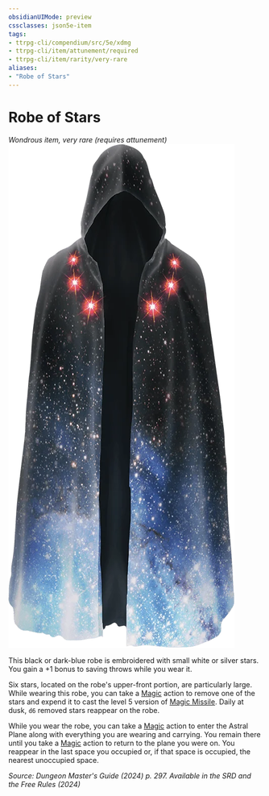 ```yaml
---
obsidianUIMode: preview
cssclasses: json5e-item
tags:
- ttrpg-cli/compendium/src/5e/xdmg
- ttrpg-cli/item/attunement/required
- ttrpg-cli/item/rarity/very-rare
aliases: 
- "Robe of Stars"
---
```

# Robe of Stars
*Wondrous item, very rare (requires attunement)*  
![](Інструменти%20ДМ/CLI/items/img/robe-of-stars.webp#right)


This black or dark-blue robe is embroidered with small white or silver stars. You gain a +1 bonus to saving throws while you wear it.

Six stars, located on the robe's upper-front portion, are particularly large. While wearing this robe, you can take a [Magic](Інструменти%20ДМ/CLI/rules/actions.md#Magic) action to remove one of the stars and expend it to cast the level 5 version of [Magic Missile](Інструменти%20ДМ/CLI/spells/magic-missile-xphb.md). Daily at dusk, `d6` removed stars reappear on the robe.

While you wear the robe, you can take a [Magic](Інструменти%20ДМ/CLI/rules/actions.md#Magic) action to enter the Astral Plane along with everything you are wearing and carrying. You remain there until you take a [Magic](Інструменти%20ДМ/CLI/rules/actions.md#Magic) action to return to the plane you were on. You reappear in the last space you occupied or, if that space is occupied, the nearest unoccupied space.

*Source: Dungeon Master's Guide (2024) p. 297. Available in the <span title='Systems Reference Document (5.2)'>SRD</span> and the Free Rules (2024)*